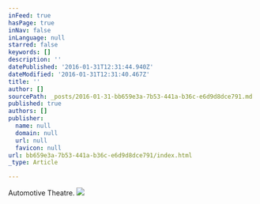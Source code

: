 ```yaml
---
inFeed: true
hasPage: true
inNav: false
inLanguage: null
starred: false
keywords: []
description: ''
datePublished: '2016-01-31T12:31:44.940Z'
dateModified: '2016-01-31T12:31:40.467Z'
title: ''
author: []
sourcePath: _posts/2016-01-31-bb659e3a-7b53-441a-b36c-e6d9d8dce791.md
published: true
authors: []
publisher:
  name: null
  domain: null
  url: null
  favicon: null
url: bb659e3a-7b53-441a-b36c-e6d9d8dce791/index.html
_type: Article

---
```

Automotive Theatre.
![](https://the-grid-user-content.s3-us-west-2.amazonaws.com/35d49709-7a52-418c-bacb-8710e7ab08b2.jpg)